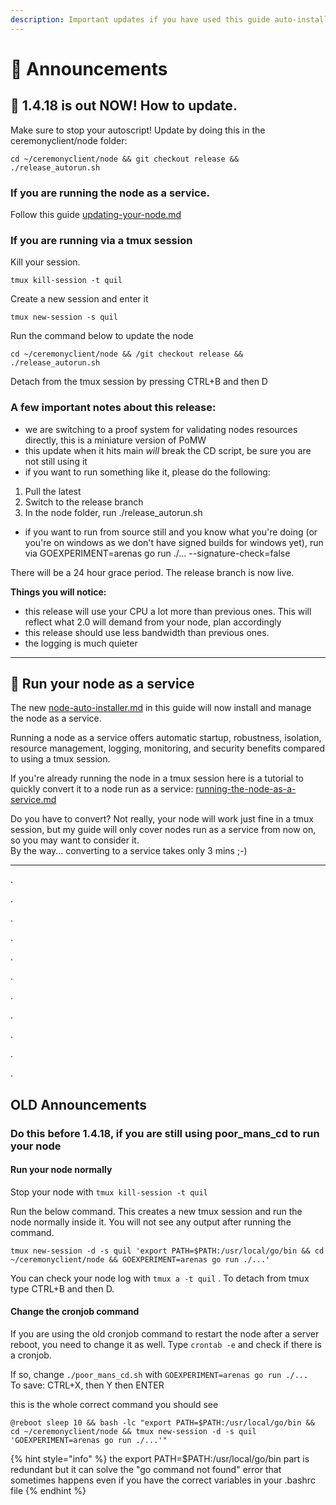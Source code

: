 ```yaml
---
description: Important updates if you have used this guide auto-installer
---
```


# 📣 Announcements

## 📌 1.4.18 is out NOW! How to update.

Make sure to stop your autoscript! Update by doing this in the ceremonyclient/node folder:

```
cd ~/ceremonyclient/node && git checkout release && ./release_autorun.sh
```

### If you are running the node as a service.&#x20;

Follow this guide  [updating-your-node.md](updating-your-node.md "mention")

### If you are running via  a tmux session

Kill your session.

```
tmux kill-session -t quil
```

Create a new session and enter it

```
tmux new-session -s quil
```

Run the command below to update the node

```
cd ~/ceremonyclient/node && /git checkout release && ./release_autorun.sh
```

Detach from the tmux session by pressing CTRL+B and then D



### A few important notes about this release:

* we are switching to a proof system for validating nodes resources directly, this is a miniature version of PoMW
* this update when it hits main _will_ break the CD script, be sure you are not still using it
* if you want to run something like it, please do the following:

1. Pull the latest
2. Switch to the release branch
3. In the node folder, run ./release\_autorun.sh

* if you want to run from source still and you know what you're doing (or you're on windows as we don't have signed builds for windows yet), run via GOEXPERIMENT=arenas go run ./... --signature-check=false

There will be a 24 hour grace period. The release branch is now live.

**Things you will notice:**

* this release will use your CPU a lot more than previous ones. This will reflect what 2.0 will demand from your node, plan accordingly
* this release should use less bandwidth than previous ones.
* the logging is much quieter

***

## 📌 Run your node as a service

The new [node-auto-installer.md](node-auto-installer.md "mention") in this guide will now install and manage the node as a service.

Running a node as a service offers automatic startup, robustness, isolation, resource management, logging, monitoring, and security benefits compared to using a tmux session.

If you're already running the node in a tmux session here is a tutorial to quickly convert it to a node run as a service: [running-the-node-as-a-service.md](tutorials/running-the-node-as-a-service.md "mention")

Do you have to convert? Not really, your node will work just fine in a tmux session, but my guide will only cover nodes run as a service from now on, so you may want to consider it.\
By the way... converting to a service takes only 3 mins ;-)

***

.

.

.

.

.

.

.

.

.

.

.

## OLD Announcements

### Do this before 1.4.18, if you are still using poor\_mans\_cd to run your node

#### Run your node normally

Stop your node with  `tmux kill-session -t quil`

Run the below command. This creates a new tmux session and run the node normally inside it. You will not see any output after running the command.&#x20;

```
tmux new-session -d -s quil 'export PATH=$PATH:/usr/local/go/bin && cd ~/ceremonyclient/node && GOEXPERIMENT=arenas go run ./...'
```

You can check your node log with `tmux a -t quil` . To detach from tmux type CTRL+B and then D.

#### Change the cronjob command

If you are using the old cronjob command to restart the node after a server reboot, you need to change it as well. Type `crontab -e` and check if there is a cronjob.

If so, change `./poor_mans_cd.sh` with `GOEXPERIMENT=arenas go run ./...` \
To save: CTRL+X, then Y then ENTER

this is the whole correct command you should see&#x20;

`@reboot sleep 10 && bash -lc "export PATH=$PATH:/usr/local/go/bin && cd ~/ceremonyclient/node && tmux new-session -d -s quil 'GOEXPERIMENT=arenas go run ./...'"`

{% hint style="info" %}
the export PATH=$PATH:/usr/local/go/bin part is redundant but it can solve the "go command not found" error that sometimes happens even if you have the correct variables in your .bashrc file
{% endhint %}

